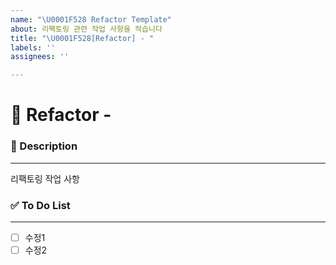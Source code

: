 ```yaml
---
name: "\U0001F528 Refactor Template"
about: 리팩토링 관련 작업 사항을 적습니다
title: "\U0001F528[Refactor] - "
labels: ''
assignees: ''

---
```


# 🔨 Refactor - <!--{ 작업 내용 }-->

### 📝 Description

---
<!-- 어떤 리팩토링 작업을 했는지 적어주세요 -->
리팩토링 작업 사항

### ✅ To Do List

---
<!-- 아래에 수정 사항을 적어주세요 PR 날릴 때 모두 체크되어야함 -->
- [ ] 수정1
- [ ] 수정2

